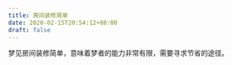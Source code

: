 ```yaml
---
title: 房间装修简单
date: 2020-02-15T20:54:12+08:00
draft: false
---
```


梦见房间装修简单，意味着梦者的能力非常有限，需要寻求节省的途径。<br>
